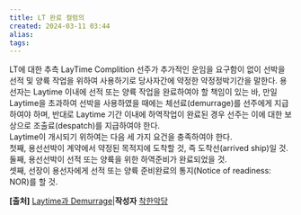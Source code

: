 ```yaml
---
title: LT 완료 컬럼의
created: 2024-03-11 03:44
alias:
tags:
---
```

LT에 대한 추측
LayTime Complition
선주가 추가적인 운임을 요구함이 없이 선박을 선적 및 양륙 작업을 위하여 사용하기로 당사자간에 약정한 약정정박기간을 말한다.
용선자는 Laytime 이내에 선적 또는 양륙 작업을 완료하여야 할 책임이 있는 바, 만일 Laytime을 초과하여 선박을 사용하였을 때에는 체선료(demurrage)를 선주에게 지급하여야 하며, 
반대로 Laytime 기간 이내에 하역작업이 완료된 경우 선주는 이에 대한 보상으로 조출료(despatch)를 지급하여야 한다.
   
Laytime이 개시되기 위하여는 다음 세 가지 요건을 충족하여야 한다.  
첫째, 용선선박이 계약에서 약정된 목적지에 도착할 것, 즉 도착선(arrived ship)일 것.  
둘째, 용선선박이 선적 또는 양륙을 위한 하역준비가 완료되었을 것.  
셋째, 선장이 용선자에게 선적 또는 양륙 준비완료의 통지(Notice of readiness: NOR)를 할 것.

**[출처]** [Laytime과 Demurrage](https://blog.naver.com/ricemi/20104909465)|**작성자** [착한악당](https://blog.naver.com/ricemi)


